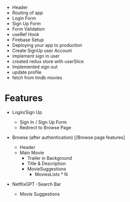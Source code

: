 
- Header
- Routing of app
- Login Form
- Sign Up Form
- Form Validation
- useRef Hook
- Firebase Setup 
- Deploying your app to production
- Create SignUp user Account
- implement sign in user
- created redux store with userSlice
- Implemented sign out
- update profile 
- fetch from tmdb movies

# Features

- Login/Sign Up
    - Sign In / Sign Up Form
    - Redirect to Browse Page

- Browse (after authentication) [/Browse page features]
    - Header
    - Main Movie
        - Trailer in Background
        - Title & Description
        - MovieSuggestions
            - MoviesLists * N
- NetflixGPT
    -Search Bar
    - Movie Suggestions